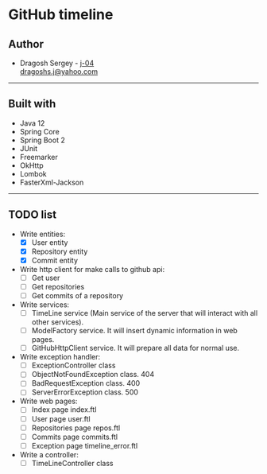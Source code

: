 # GitHub timeline

## Author
- Dragosh Sergey - [j-04](https://github.com/j-04)  
dragoshs.j@yahoo.com


---
## Built with
* Java 12
* Spring Core
* Spring Boot 2
* JUnit
* Freemarker
* OkHttp
* Lombok
* FasterXml-Jackson

---
## TODO list

* Write entities:
    * [x] User entity
    * [x] Repository entity
    * [x] Commit entity

* Write http client for make calls to github api:
    * [ ] Get user
    * [ ] Get repositories
    * [ ] Get commits of a repository
    
* Write services:
    * [ ] TimeLine service (Main service of the server that will interact with all other services).
    * [ ] ModelFactory service. It will insert dynamic information in web pages.
    * [ ] GitHubHttpClient service. It will prepare all data for normal use.

* Write exception handler:
    * [ ] ExceptionController class
    * [ ] ObjectNotFoundException class. 404
    * [ ] BadRequestException class. 400
    * [ ] ServerErrorException class. 500
    
* Write web pages:
    * [ ] Index page index.ftl
    * [ ] User page user.ftl
    * [ ] Repositories page repos.ftl
    * [ ] Commits page commits.ftl
    * [ ] Exception page timeline_error.ftl
    
* Write a controller:
    * [ ] TimeLineController class